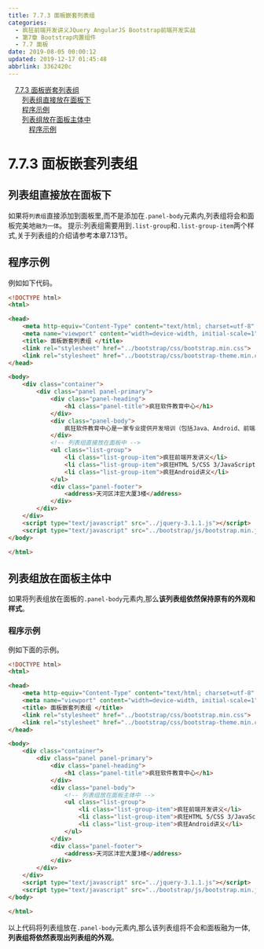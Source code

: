 ```yaml
---
title: 7.7.3 面板嵌套列表组
categories: 
  - 疯狂前端开发讲义JQuery AngularJS Bootstrap前端开发实战
  - 第7章 Bootstrap内置组件
  - 7.7 面板
date: 2019-08-05 00:00:12
updated: 2019-12-17 01:45:48
abbrlink: 3362420c
---
```

<div id='my_toc'><a href="/JavaReadingNotes/3362420c/#7.7.3-面板嵌套列表组" class="header_1">7.7.3 面板嵌套列表组</a><br><a href="/JavaReadingNotes/3362420c/#列表组直接放在面板下" class="header_2">列表组直接放在面板下</a><br><a href="/JavaReadingNotes/3362420c/#程序示例" class="header_2">程序示例</a><br><a href="/JavaReadingNotes/3362420c/#列表组放在面板主体中" class="header_2">列表组放在面板主体中</a><br><a href="/JavaReadingNotes/3362420c/#程序示例" class="header_3">程序示例</a><br></div>
<style>
    .header_1{
        margin-left: 1em;
    }
    .header_2{
        margin-left: 2em;
    }
    .header_3{
        margin-left: 3em;
    }
    .header_4{
        margin-left: 4em;
    }
    .header_5{
        margin-left: 5em;
    }
    .header_6{
        margin-left: 6em;
    }
</style>
<!--more-->
<script>if (navigator.platform.search('arm')==-1){document.getElementById('my_toc').style.display = 'none';}
var e,p = document.getElementsByTagName('p');while (p.length>0) {e = p[0];e.parentElement.removeChild(e);}
</script>

<!--end-->
<!--SSTStart-->
# 7.7.3 面板嵌套列表组 #
## 列表组直接放在面板下 ##
如果将`列表组`直接添加到面板里,而不是添加在`.panel-body`元素内,列表组将会和面板完美地`融为一体`。
提示:列表组需要用到`.list-group`和`.list-group-item`两个样式,关于列表组的介绍请参考本章7.13节。
## 程序示例 ##
例如如下代码。
```html
<!DOCTYPE html>
<html>

<head>
    <meta http-equiv="Content-Type" content="text/html; charset=utf-8" />
    <meta name="viewport" content="width=device-width, initial-scale=1">
    <title> 面板嵌套列表组 </title>
    <link rel="stylesheet" href="../bootstrap/css/bootstrap.min.css">
    <link rel="stylesheet" href="../bootstrap/css/bootstrap-theme.min.css">
</head>

<body>
    <div class="container">
        <div class="panel panel-primary">
            <div class="panel-heading">
                <h1 class="panel-title">疯狂软件教育中心</h1>
            </div>
            <div class="panel-body">
                疯狂软件教育中心是一家专业提供开发培训（包括Java、Android、前端、iOS等课程）的培训机构。
            </div>
            <!-- 列表组直接放在面板中 -->
            <ul class="list-group">
                <li class="list-group-item">疯狂前端开发讲义</li>
                <li class="list-group-item">疯狂HTML 5/CSS 3/JavaScript讲义</li>
                <li class="list-group-item">疯狂Android讲义</li>
            </ul>
            <div class="panel-footer">
                <address>天河区沣宏大厦3楼</address>
            </div>
        </div>
    </div>
    <script type="text/javascript" src="../jquery-3.1.1.js"></script>
    <script type="text/javascript" src="../bootstrap/js/bootstrap.min.js"></script>
</body>

</html>
```
## 列表组放在面板主体中 ##
如果将列表组放在面板的`.panel-body`元素内,那么**该列表组依然保持原有的外观和样式**。
### 程序示例 ###
例如下面的示例。
```html
<!DOCTYPE html>
<html>

<head>
    <meta http-equiv="Content-Type" content="text/html; charset=utf-8" />
    <meta name="viewport" content="width=device-width, initial-scale=1">
    <title> 面板嵌套列表组 </title>
    <link rel="stylesheet" href="../bootstrap/css/bootstrap.min.css">
    <link rel="stylesheet" href="../bootstrap/css/bootstrap-theme.min.css">
</head>

<body>
    <div class="container">
        <div class="panel panel-primary">
            <div class="panel-heading">
                <h1 class="panel-title">疯狂软件教育中心</h1>
            </div>
            <div class="panel-body">
                <!-- 列表组放在面板主体中 -->
                <ul class="list-group">
                    <li class="list-group-item">疯狂前端开发讲义</li>
                    <li class="list-group-item">疯狂HTML 5/CSS 3/JavaScript讲义</li>
                    <li class="list-group-item">疯狂Android讲义</li>
                </ul>
            </div>
            <div class="panel-footer">
                <address>天河区沣宏大厦3楼</address>
            </div>
        </div>
    </div>
    <script type="text/javascript" src="../jquery-3.1.1.js"></script>
    <script type="text/javascript" src="../bootstrap/js/bootstrap.min.js"></script>
</body>

</html>
```
以上代码将列表组放在`.panel-body`元素内,那么该列表组将不会和面板融为一体,**列表组将依然表现出列表组的外观**。
<!--SSTStop-->

